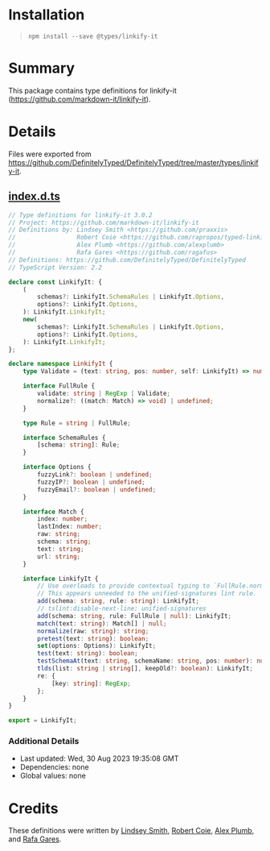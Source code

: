 # Installation
> `npm install --save @types/linkify-it`

# Summary
This package contains type definitions for linkify-it (https://github.com/markdown-it/linkify-it).

# Details
Files were exported from https://github.com/DefinitelyTyped/DefinitelyTyped/tree/master/types/linkify-it.
## [index.d.ts](https://github.com/DefinitelyTyped/DefinitelyTyped/tree/master/types/linkify-it/index.d.ts)
````ts
// Type definitions for linkify-it 3.0.2
// Project: https://github.com/markdown-it/linkify-it
// Definitions by: Lindsey Smith <https://github.com/praxxis>
//                 Robert Coie <https://github.com/rapropos/typed-linkify-it>
//                 Alex Plumb <https://github.com/alexplumb>
//                 Rafa Gares <https://github.com/ragafus>
// Definitions: https://github.com/DefinitelyTyped/DefinitelyTyped
// TypeScript Version: 2.2

declare const LinkifyIt: {
    (
        schemas?: LinkifyIt.SchemaRules | LinkifyIt.Options,
        options?: LinkifyIt.Options,
    ): LinkifyIt.LinkifyIt;
    new(
        schemas?: LinkifyIt.SchemaRules | LinkifyIt.Options,
        options?: LinkifyIt.Options,
    ): LinkifyIt.LinkifyIt;
};

declare namespace LinkifyIt {
    type Validate = (text: string, pos: number, self: LinkifyIt) => number | boolean;

    interface FullRule {
        validate: string | RegExp | Validate;
        normalize?: ((match: Match) => void) | undefined;
    }

    type Rule = string | FullRule;

    interface SchemaRules {
        [schema: string]: Rule;
    }

    interface Options {
        fuzzyLink?: boolean | undefined;
        fuzzyIP?: boolean | undefined;
        fuzzyEmail?: boolean | undefined;
    }

    interface Match {
        index: number;
        lastIndex: number;
        raw: string;
        schema: string;
        text: string;
        url: string;
    }

    interface LinkifyIt {
        // Use overloads to provide contextual typing to `FullRule.normalize`, which is ambiguous with string.normalize
        // This appears unneeded to the unified-signatures lint rule.
        add(schema: string, rule: string): LinkifyIt;
        // tslint:disable-next-line: unified-signatures
        add(schema: string, rule: FullRule | null): LinkifyIt;
        match(text: string): Match[] | null;
        normalize(raw: string): string;
        pretest(text: string): boolean;
        set(options: Options): LinkifyIt;
        test(text: string): boolean;
        testSchemaAt(text: string, schemaName: string, pos: number): number;
        tlds(list: string | string[], keepOld?: boolean): LinkifyIt;
        re: {
            [key: string]: RegExp;
        };
    }
}

export = LinkifyIt;

````

### Additional Details
 * Last updated: Wed, 30 Aug 2023 19:35:08 GMT
 * Dependencies: none
 * Global values: none

# Credits
These definitions were written by [Lindsey Smith](https://github.com/praxxis), [Robert Coie](https://github.com/rapropos/typed-linkify-it), [Alex Plumb](https://github.com/alexplumb), and [Rafa Gares](https://github.com/ragafus).
